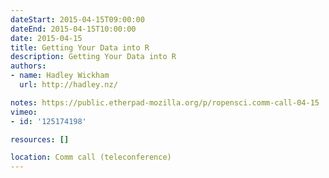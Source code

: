 ```yaml
---
dateStart: 2015-04-15T09:00:00
dateEnd: 2015-04-15T10:00:00
date: 2015-04-15
title: Getting Your Data into R
description: Getting Your Data into R
authors:
- name: Hadley Wickham
  url: http://hadley.nz/

notes: https://public.etherpad-mozilla.org/p/ropensci.comm-call-04-15
vimeo:
- id: '125174198'

resources: []

location: Comm call (teleconference)
---
```

